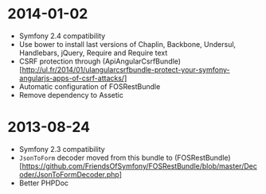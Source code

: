 # 2014-01-02

* Symfony 2.4 compatibility
* Use bower to install last versions of Chaplin, Backbone, Undersul, Handlebars, jQuery, Require and Require text
* CSRF protection through (ApiAngularCsrfBundle)[http://ul.fr/2014/01/ulangularcsrfbundle-protect-your-symfony-angularjs-apps-of-csrf-attacks/]
* Automatic configuration of FOSRestBundle
* Remove dependency to Assetic

# 2013-08-24

* Symfony 2.3 compatibility
* `JsonToForm` decoder moved from this bundle to (FOSRestBundle)[https://github.com/FriendsOfSymfony/FOSRestBundle/blob/master/Decoder/JsonToFormDecoder.php]
* Better PHPDoc